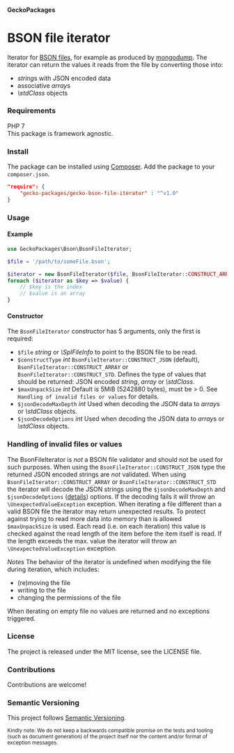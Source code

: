 #### GeckoPackages

# BSON file iterator

Iterator for [BSON files](https://en.wikipedia.org/wiki/BSON), for example as produced by [mongodump](https://docs.mongodb.com/manual/reference/program/mongodump/).
The iterator can return the values it reads from the file by converting those into:
- *string*s with JSON encoded data
- associative *array*s
- *\stdClass* objects

### Requirements

PHP 7<br/>
This package is framework agnostic.

### Install

The package can be installed using [Composer](https://getcomposer.org/).
Add the package to your `composer.json`.

```json
"require": {
    "gecko-packages/gecko-bson-file-iterator" : "^v1.0"
}
```

### Usage

#### Example

```php
use GeckoPackages\Bson\BsonFileIterator;

$file = '/path/to/someFile.bson';

$iterator = new BsonFileIterator($file, BsonFileIterator::CONSTRUCT_ARRAY);
foreach ($iterator as $key => $value) {
    // $key is the index
    // $value is an array
}
```

#### Constructor

The `BsonFileIterator` constructor has 5 arguments, only the first is required:
- `$file` *string* or *\SplFileInfo*
  to point to the BSON file to be read.
- `$constructType` *int*
  `BsonFileIterator::CONSTRUCT_JSON` (default), `BsonFileIterator::CONSTRUCT_ARRAY` or `BsonFileIterator::CONSTRUCT_STD`.
  Defines the type of values that should be returned: JSON encoded *string*, *array* or *\stdClass*.
- `$maxUnpackSize` *int*
  Default is 5MiB (5242880 bytes), must be > 0. See `Handling of invalid files or values` for details.
- `$jsonDecodeMaxDepth` *int*
  Used when decoding the JSON data to *array*s or *\stdClass* objects.
- `$jsonDecodeOptions` *int*
  Used when decoding the JSON data to *array*s or *\stdClass* objects.

### Handling of invalid files or values

The BsonFileIterator is _not_ a BSON file validator and should not be used for such purposes.
When using the `BsonFileIterator::CONSTRUCT_JSON` type the returned JSON encoded strings are _not_ validated.
When using `BsonFileIterator::CONSTRUCT_ARRAY` or `BsonFileIterator::CONSTRUCT_STD` the iterator will decode the JSON strings using the `$jsonDecodeMaxDepth` and `$jsonDecodeOptions` ([details](https://secure.php.net/manual/en/function.json-decode.php)) options. If the decoding fails it will throw an `\UnexpectedValueException` exception.
When iterating a file different than a valid BSON file the iterator may return unexpected results.
To protect against trying to read more data into memory than is allowed `$maxUnpackSize` is used. Each read (i.e. on each iteration) this value is checked against the read length of the item before the item itself is read. If the length exceeds the max. value the iterator will throw an `\UnexpectedValueException` exception.

*Notes*
The behavior of the iterator is undefined when modifying the file during iteration,
which includes:
- (re)moving the file
- writing to the file
- changing the permissions of the file

When iterating on empty file no values are returned and no exceptions triggered.

### License

The project is released under the MIT license, see the LICENSE file.

### Contributions

Contributions are welcome!

### Semantic Versioning

This project follows [Semantic Versioning](http://semver.org/).

<sub>Kindly note:
We do not keep a backwards compatible promise on the tests and tooling (such as document generation) of the project itself
nor the content and/or format of exception messages.</sub>
